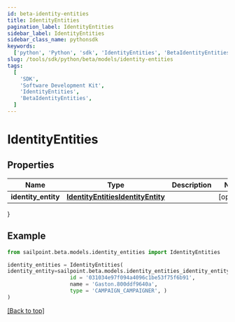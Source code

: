 ```yaml
---
id: beta-identity-entities
title: IdentityEntities
pagination_label: IdentityEntities
sidebar_label: IdentityEntities
sidebar_class_name: pythonsdk
keywords:
  ['python', 'Python', 'sdk', 'IdentityEntities', 'BetaIdentityEntities']
slug: /tools/sdk/python/beta/models/identity-entities
tags:
  [
    'SDK',
    'Software Development Kit',
    'IdentityEntities',
    'BetaIdentityEntities',
  ]
---
```


# IdentityEntities

## Properties

| Name | Type | Description | Notes |
| --- | --- | --- | --- |
| **identity_entity** | [**IdentityEntitiesIdentityEntity**](identity-entities-identity-entity) |  | [optional] |

}

## Example

```python
from sailpoint.beta.models.identity_entities import IdentityEntities

identity_entities = IdentityEntities(
identity_entity=sailpoint.beta.models.identity_entities_identity_entity.IdentityEntities_identityEntity(
                    id = '031034e97f094a4096c1be53f75f6b91',
                    name = 'Gaston.800ddf9640a',
                    type = 'CAMPAIGN_CAMPAIGNER', )
)

```

[[Back to top]](#)
